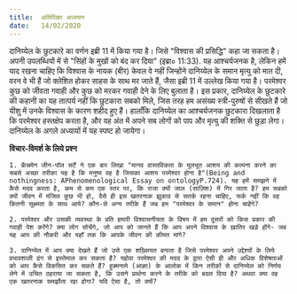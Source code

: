 ```yaml
---
title:  अतिरिक्त अध्ययन
date:   14/02/2020
---
```


दानिय्येल के छुटकारे का वर्णन इब्री 11 में किया गया है। जिसे "विश्वास की प्रसिद्धि" कहा जा सकता है। अपनी उपलब्धियों में से "सिंहों के मुखों को बंद कर दिया" (इब्रा० 11:33). यह आश्चर्यजनक है, लेकिन हमें याद रखना चाहिए कि विश्वास के नायक (बीर) केवल वे नहीं जिन्होंने दानिय्येल के समान मृत्यु को मात दी, वरन वे भी हैं जो क्लेशित होकर साहस के साथ मर जाते हैं, जैसा इब्री 11 में उल्लेख किया गया है। परमेश्वर कुछ को जीवता गवाही और कुछ को मरकर गवाही देने के लिए बुलाता है। इस प्रकार, दानिय्येल के छुटकारे की कहानी का यह तात्पर्य नहीं कि छुटकारा सबको मिले, जिस तरह हम असंख्य स्त्री-पुरुषों से सीखते हैं जो यीशु में उनके विश्वास के कारण शहीद हुए हैं। हालाँकि दानिय्येल का आश्चर्यजनक छुटकारा दिखलाता है कि परमेश्वर हस्तक्षेप करता है, और वह अंत में अपने सब लोगों को पाप और मृत्यु की शक्ति से छुड़ा लेगा। दानिय्येल के अगले अध्यायों में यह स्पष्ट हो जायेगा।

**विचार-विमर्श के लिये प्रश्न**

`1. फ्रेंचमेन जीन-पॉल सर्टे ने एक बार लिखा "मानव वास्तविकता के मूलभूत आशय की कल्पना करने का सबसे अच्छा तरीका यह है कि मनुष्य वह है जिसका आशय परमेश्वर होना है"(Being and nothingness: APhenomenological Essay on ontologyP.724). यह हमें समझने में कैसे मदद करता है, कम से कम एक स्तर पर, कि राजा क्यों जाल (साज़िश) में गिर जाता है? हम सबको क्यों जीवन में मंजिल कुछ भी हो, वैसे ही इस खतरनाक झुकाव से सतर्क रहना चाहिए, फर्क नहीं कि वह कितनी सूक्ष्मता के साथ आये? कौन-से अन्य तरीके हैं जब हम "परमेश्वर के समान" होना चाहेंगे?`

`2. परमेश्वर और उसकी व्यवस्था के प्रति हमारी विश्वासनीयता के विषय में हम दूसरों को किस प्रकार की गवाही पेश करेंगे? क्या लोग सोचेंगे, जो आप को जानते हैं कि आप अपने विश्वास के ख़ातिर खड़े होंगे- जब यह आप की नौकरी और यहाँ तक कि आपके जीवन की कीमत मांगे?`

`3. दानिय्येल में आप क्या देखते हैं जो उसे एक शख़्सियत बनाता है जिसे परमेश्वर अपने उद्देश्यों के लिये प्रभावशाली ढंग से इस्तेमाल कर सकता है? यहोवा परमेश्वर की मदद के द्वारा ऐसी ही और अधिक विशेषताओं को आप कैसे विकसित कर सकते हैं? हुक्मनामे (आज्ञा) के आलोक में किन तरीकों से दानिय्येल को निर्णय लेने में उचित ठहराया जा सकता है, कि उसने प्रार्थना करने के तरीके को बदल दिया है? अथवा क्या वह एक खतरनाक समझौता रहा होगा? यदि ऐसा है, तो क्यों?`